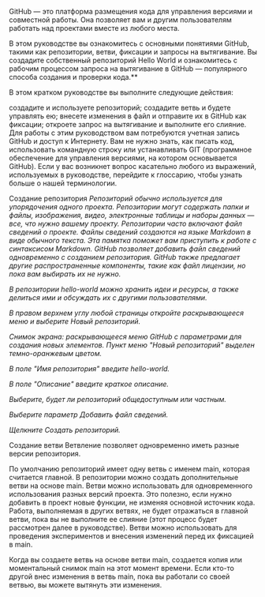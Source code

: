 GitHub — это платформа размещения кода для управления версиями и совместной работы. Она позволяет вам и другим пользователям работать над проектами вместе из любого места.

В этом руководстве вы ознакомитесь с основными понятиями GitHub, такими как репозитории, ветви, фиксации и запросы на вытягивание. Вы создадите собственный репозиторий Hello World и ознакомитесь с рабочим процессом запроса на вытягивание в GitHub — популярного способа создания и проверки кода.**

 В этом кратком руководстве вы выполните следующие действия:

создадите и используете репозиторий;
создадите ветвь и будете управлять ею;
внесете изменения в файл и отправите их в GitHub как фиксации;
откроете запрос на вытягивание и выполните его слияние.
Для работы с этим руководством вам потребуются учетная запись GitHub и доступ к Интернету. Вам не нужно знать, как писать код, использовать командную строку или устанавливать GIT (программное обеспечение для управления версиями, на котором основывается GitHub). Если у вас возникнет вопрос касательно любого из выражений, используемых в руководстве, перейдите к глоссарию, чтобы узнать больше о нашей терминологии.

Cоздание репозитория
*Репозиторий обычно используется для упорядочения одного проекта. Репозитории могут содержать папки и файлы, изображения, видео, электронные таблицы и наборы данных — все, что нужно вашему проекту. Репозитории часто включают файл сведений о проекте. Файлы сведений создаются на языке Markdown в виде обычного текста. Эта памятка поможет вам приступить к работе с синтаксисом Markdown. GitHub позволяет добавить файл сведений одновременно с созданием репозитория. GitHub также предлагает другие распространенные компоненты, такие как файл лицензии, но пока вам выбирать их не нужно.*

*В репозитории hello-world можно хранить идеи и ресурсы, а также делиться ими и обсуждать их с другими пользователями.*

*В правом верхнем углу любой страницы откройте раскрывающееся меню  и выберите Новый репозиторий.*

*Снимок экрана: раскрывающееся меню GitHub с параметрами для создания новых элементов. Пункт меню "Новый репозиторий" выделен темно-оранжевым цветом.*

*В поле "Имя репозитория" введите hello-world.*

*В поле "Описание" введите краткое описание.*

*Выберите, будет ли репозиторий общедоступным или частным.*

*Выберите параметр Добавить файл сведений.*

*Щелкните Создать репозиторий.*

Создание ветви
Ветвление позволяет одновременно иметь разные версии репозитория.

По умолчанию репозиторий имеет одну ветвь с именем main, которая считается главной. В репозитории можно создать дополнительные ветви на основе main. Ветви можно использовать для одновременного использования разных версий проекта. Это полезно, если нужно добавить в проект новые функции, не изменяя основной источник кода. Работа, выполняемая в других ветвях, не будет отражаться в главной ветви, пока вы не выполните ее слияние (этот процесс будет рассмотрен далее в руководстве). Ветви можно использовать для проведения экспериментов и внесения изменений перед их фиксацией в main.

Когда вы создаете ветвь на основе ветви main, создается копия или моментальный снимок main на этот момент времени. Если кто-то другой внес изменения в ветвь main, пока вы работали со своей ветвью, вы можете вытянуть эти изменения.